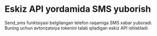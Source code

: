 # Eskiz API yordamida SMS yuborish
Send_sms funktsiyasi belgilangan telefon raqamiga SMS xabar yuboradi. Buning uchun avtorizatsiya tokenini talab qiladigan eskiz API ishlatiladi.


